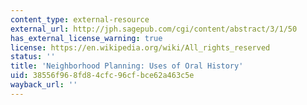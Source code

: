```yaml
---
content_type: external-resource
external_url: http://jph.sagepub.com/cgi/content/abstract/3/1/50
has_external_license_warning: true
license: https://en.wikipedia.org/wiki/All_rights_reserved
status: ''
title: 'Neighborhood Planning: Uses of Oral History'
uid: 38556f96-8fd8-4cfc-96cf-bce62a463c5e
wayback_url: ''
---
```

